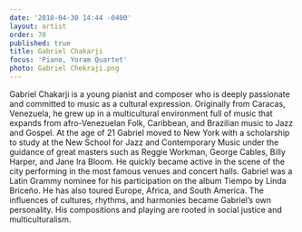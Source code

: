 ```yaml
---
date: '2018-04-30 14:44 -0400'
layout: artist
order: 70
published: true
title: Gabriel Chakarji
focus: 'Piano, Yoram Quartet'
photo: Gabriel Chekraji.png
---
```

Gabriel Chakarji is a young pianist and composer who is deeply passionate and committed to music as a cultural expression. Originally from Caracas, Venezuela, he grew up in a multicultural environment full of music that expands from afro-Venezuelan Folk, Caribbean, and Brazilian music to Jazz and Gospel. At the age of 21 Gabriel moved to New York with a scholarship to study at the New School for Jazz and Contemporary Music under the guidance of great masters such as Reggie Workman, George Cables, Billy Harper, and Jane Ira Bloom. He quickly became active in the scene of the city performing in the most famous venues and concert halls. Gabriel was a Latin Grammy nominee for his participation on the album Tiempo by Linda Briceño. He has also toured Europe, Africa, and South America. The influences of cultures, rhythms, and harmonies became Gabriel’s own personality. His compositions and playing are rooted in social justice and multiculturalism.
